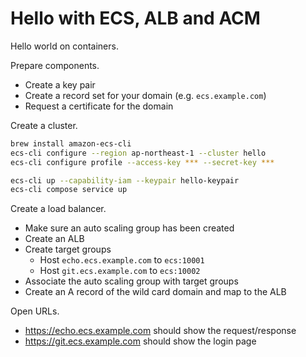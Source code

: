 # Hello with ECS, ALB and ACM

Hello world on containers.

Prepare components.

- Create a key pair
- Create a record set for your domain (e.g. `ecs.example.com`)
- Request a certificate for the domain

Create a cluster.

```sh
brew install amazon-ecs-cli
ecs-cli configure --region ap-northeast-1 --cluster hello
ecs-cli configure profile --access-key *** --secret-key ***

ecs-cli up --capability-iam --keypair hello-keypair
ecs-cli compose service up
```

Create a load balancer.

- Make sure an auto scaling group has been created
- Create an ALB
- Create target groups
  - Host `echo.ecs.example.com` to `ecs:10001`
  - Host `git.ecs.example.com` to `ecs:10002`
- Associate the auto scaling group with target groups
- Create an A record of the wild card domain and map to the ALB

Open URLs.

- https://echo.ecs.example.com should show the request/response
- https://git.ecs.example.com should show the login page
